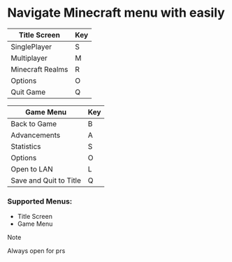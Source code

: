 # Navigate Minecraft menu with easily

| Title Screen      | Key |
|---------------    | --- |
| SinglePlayer      | S   |
| Multiplayer       | M   |
| Minecraft Realms  | R   |
| Options           | O   |
| Quit Game         | Q   |


| Game Menu               | Key |
|---------------          | ----|
| Back to Game            | B   |
| Advancements            | A   |
| Statistics              | S   |
| Options                 | O   |
| Open to LAN             | L   |
| Save and Quit to Title  | Q   |


### Supported Menus:
- Title Screen
- Game Menu

> [!NOTE]
> Always open for prs


